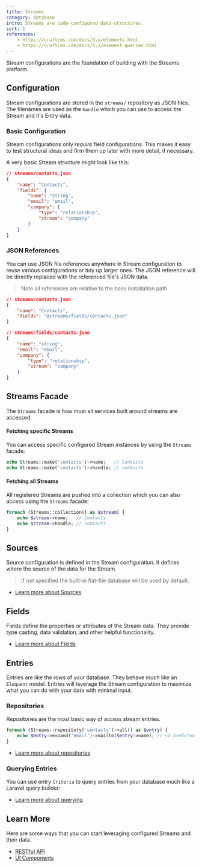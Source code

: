 ```yaml
---
title: Streams
category: database
intro: Streams are code-configured data-structures.
sort: 1
references:
    - https://craftcms.com/docs/3.x/elements.html
    - https://craftcms.com/docs/3.x/element-queries.html
---
```


Stream configurations are the foundation of building with the Streams platform.

## Configuration

Stream configurations are stored in the `streams/` repository as JSON files. The filenames are used as the `handle` which you can use to access the Stream and it's Entry data.

### Basic Configuration

Stream configurations only _require_ field configurations. This makes it easy to test structural ideas and firm them up later with more detail, if necessary.

A very basic Stream structure might look like this:

```json
// streams/contacts.json
{
    "name": "Contacts",
    "fields": {
        "name": "string",
        "email": "email",
        "company": {
            "type": "relationship",
            "stream": "company"
        }
    }
}
```

### JSON References

You can use JSON file references anywhere in Stream configuration to reuse various configurations or tidy up larger ones. The JSON reference will be directly replaced with the referenced file's JSON data.

> Note all references are relative to the base installation path.

```json
// streams/contacts.json
{
    "name": "Contacts",
    "fields": "@streams/fields/contacts.json"
}
```

```json
// streams/fields/contacts.json
{
    "name": "string",
    "email": "email",
    "company": {
        "type": "relationship",
        "stream": "company"
    }
}
```

## Streams Facade

The `Streams` facade is how most all services built around streams are accessed.

#### Fetching specific Streams

You can access specific configured Stream instances by using the `Streams` facade:

```php
echo Streams::make('contacts')->name;   // Contacts
echo Streams::make('contacts')->handle; // contacts
```

#### Fetching all Streams

All registered Streams are pushed into a collection which you can also access using the `Streams` facade:

```php
foreach (Streams::collection() as $stream) {
    echo $stream->name;   // Contacts
    echo $stream->handle; // contacts
}
```

## Sources

Source configuration is defined in the Stream configuration. It defines where the source of the data for the Stream.

> If not specified the built-in flat-file database will be used by default.

- [Learn more about Sources](sources)

## Fields

Fields define the properties or attributes of the Stream data. They provide type casting, data validation, and other helpful functionality. 

- [Learn more about Fields](sources)

## Entries

Entries are like the rows of your database. They behave much like an `Eloquent` model. Entries will leverage the Stream configuration to maximize what you can do with your data with minimal input.

### Repositories

Repositories are the most basic way of access stream entries.

```php
foreach (Streams::repository('contacts')->all() as $entry) {
    echo $entry->expand('email')->mailto($entry->name); // <a href="mailto:obfuscated">Ryan Thompson</a>
}
```

- [Learn more about repositories](repositories)

### Querying Entries

You can use entry `Criteria` to query entries from your database much like a Laravel query builder:

- [Learn more about querying](querying)

## Learn More

Here are some ways that you can start leveraging configured Streams and their data.

- [RESTful API](/docs/api/introduction)
- [UI Components](/docs/ui/introduction)
